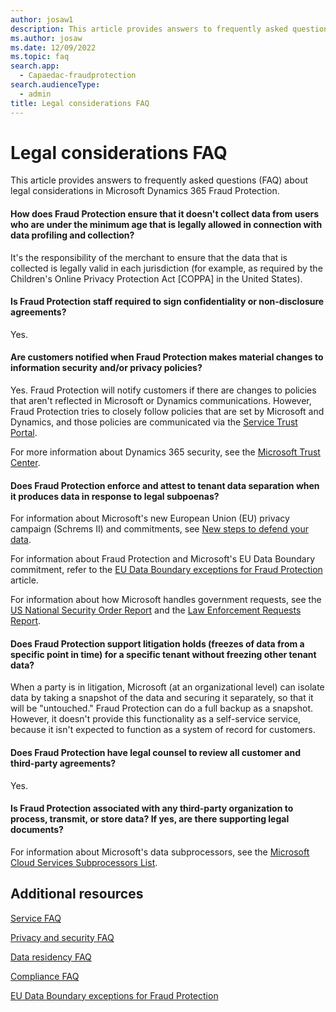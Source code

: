 ```yaml
---
author: josaw1
description: This article provides answers to frequently asked questions (FAQ) about legal considerations in Microsoft Dynamics 365 Fraud Protection.
ms.author: josaw
ms.date: 12/09/2022
ms.topic: faq
search.app: 
  - Capaedac-fraudprotection
search.audienceType:
  - admin
title: Legal considerations FAQ
---
```


# Legal considerations FAQ

This article provides answers to frequently asked questions (FAQ) about legal considerations in Microsoft Dynamics 365 Fraud Protection.

#### How does Fraud Protection ensure that it doesn't collect data from users who are under the minimum age that is legally allowed in connection with data profiling and collection?

It's the responsibility of the merchant to ensure that the data that is collected is legally valid in each jurisdiction (for example, as required by the Children's Online Privacy Protection Act \[COPPA\] in the United States).

#### Is Fraud Protection staff required to sign confidentiality or non-disclosure agreements?

Yes.

#### Are customers notified when Fraud Protection makes material changes to information security and/or privacy policies?

Yes. Fraud Protection will notify customers if there are changes to policies that aren't reflected in Microsoft or Dynamics communications. However, Fraud Protection tries to closely follow policies that are set by Microsoft and Dynamics, and those policies are communicated via the [Service Trust Portal](https://servicetrust.microsoft.com).

For more information about Dynamics 365 security, see the [Microsoft Trust Center](https://www.microsoft.com/trustcenter/default.aspx).

#### Does Fraud Protection enforce and attest to tenant data separation when it produces data in response to legal subpoenas?

For information about Microsoft's new European Union (EU) privacy campaign (Schrems II) and commitments, see [New steps to defend your data](https://blogs.microsoft.com/on-the-issues/2020/11/19/defending-your-data-edpb-gdpr/).

For information about Fraud Protection and Microsoft's EU Data Boundary commitment, refer to the [EU Data Boundary exceptions for Fraud Protection](../edbd.md) article.

For information about how Microsoft handles government requests, see the [US National Security Order Report](https://www.microsoft.com/corporate-responsibility/us-national-security-orders-report?activetab=pivot_1%3aprimaryr2) and the [Law Enforcement Requests Report](https://www.microsoft.com/corporate-responsibility/law-enforcement-requests-report). 

#### Does Fraud Protection support litigation holds (freezes of data from a specific point in time) for a specific tenant without freezing other tenant data?

When a party is in litigation, Microsoft (at an organizational level) can isolate data by taking a snapshot of the data and securing it separately, so that it will be "untouched." Fraud Protection can do a full backup as a snapshot. However, it doesn't provide this functionality as a self-service service, because it isn't expected to function as a system of record for customers.

#### Does Fraud Protection have legal counsel to review all customer and third-party agreements?

Yes.

#### Is Fraud Protection associated with any third-party organization to process, transmit, or store data? If yes, are there supporting legal documents?

For information about Microsoft's data subprocessors, see the [Microsoft Cloud Services Subprocessors List](https://servicetrust.microsoft.com/ViewPage/TrustDocumentsV3?command=Download&downloadType=Document&downloadId=ede6342e-d641-4a9b-9162-7d66025003b0&tab=7f51cb60-3d6c-11e9-b2af-7bb9f5d2d913&docTab=7f51cb60-3d6c-11e9-b2af-7bb9f5d2d913_Subprocessor_List).

## Additional resources

[Service FAQ](service-faq.md)

[Privacy and security FAQ](privacy-security-faq.md)

[Data residency FAQ](data-residency-gdpr-faq.md)

[Compliance FAQ](compliance-faq.md)

[EU Data Boundary exceptions for Fraud Protection](../edbd.md)
